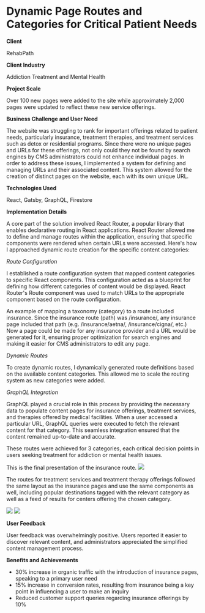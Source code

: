 # Dynamic Page Routes and Categories for Critical Patient Needs

<b>Client</b>

RehabPath

<b>Client Industry</b>

Addiction Treatment and Mental Health

<b>Project Scale</b>

Over 100 new pages were added to the site while approximately 2,000 pages were updated to reflect these new service offerings.

<b>Business Challenge and User Need</b>

The website was struggling to rank for important offerings related to patient needs, particularly insurance, treatment therapies, and treatment services such as detox or residential programs. Since there were no unique pages and URLs for these offerings, not only could they not be found by search engines by CMS administrators could not enhance individual pages.
In order to address these issues, I implemented a system for defining and managing URLs and their associated content. This system allowed for the creation of distinct pages on the website, each with its own unique URL.

<b>Technologies Used</b>

React, Gatsby, GraphQL, Firestore

<b>Implementation Details</b>

A core part of the solution involved React Router, a popular library that enables declarative routing in React applications. React Router allowed me to define and manage routes within the application, ensuring that specific components were rendered when certain URLs were accessed. Here's how I approached dynamic route creation for the specific content categories:

*Route Configuration*

I established a route configuration system that mapped content categories to specific React components. This configuration acted as a blueprint for defining how different categories of content would be displayed. React Router's Route component was used to match URLs to the appropriate component based on the route configuration.

An example of mapping a taxonomy (category) to a route included insurance. Since the insurance route (path) was /insurance/, any insurance page included that path (e.g. /insurance/aetna/, /insurance/cigna/, etc.) Now a page could be made for any insurance provider and a URL would be generated for it, ensuring proper optimization for search engines and making it easier for CMS administrators to edit any page.

*Dynamic Routes*

To create dynamic routes, I dynamically generated route definitions based on the available content categories. This allowed me to scale the routing system as new categories were added.

*GraphQL Integration*

GraphQL played a crucial role in this process by providing the necessary data to populate content pages for insurance offerings, treatment services, and therapies offered by medical facilities. When a user accessed a particular URL, GraphQL queries were executed to fetch the relevant content for that category. This seamless integration ensured that the content remained up-to-date and accurate.


These routes were achieved for 3 categories, each critical decision points in users seeking treatment for addiction or mental health issues.

This is the final presentation of the insurance route. 
<img src="https://i.imgur.com/OJd1ebt.png">

The routes for treatment services and treatment therapy offerings followed the same layout as the insurance pages and use the same components as well, including popular destinations tagged with the relevant category as well as a feed of results for centers offering the chosen category.

<img src="https://i.imgur.com/HnydjmI.png">

<img src="https://i.imgur.com/VsavQRj.png">

<b>User Feedback</b>

User feedback was overwhelmingly positive. Users reported it easier to discover relevant content, and administrators appreciated the simplified content management process.

<b>Benefits and Achievements</b>

- 30% increase in organic traffic with the introduction of insurance pages, speaking to a primary user need
- 15% increase in conversion rates, resulting from insurance being a key point in influencing a user to make an inquiry
- Reduced customer support queries regarding insurance offerings by 10%

